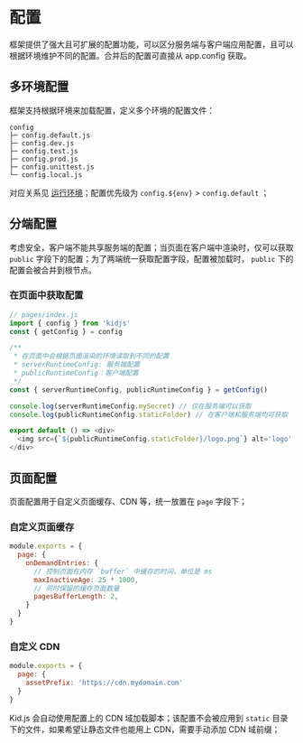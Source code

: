 # 配置

框架提供了强大且可扩展的配置功能，可以区分服务端与客户端应用配置，且可以根据环境维护不同的配置。合并后的配置可直接从 app.config 获取。

## 多环境配置

框架支持根据环境来加载配置，定义多个环境的配置文件：

```
config
├─ config.default.js
├─ config.dev.js
├─ config.test.js
├─ config.prod.js
├─ config.unittest.js
└─ config.local.js
```

对应关系见 [运行环境](framework?id=运行环境)；配置优先级为 `config.${env}` > `config.default` ；

## 分端配置

考虑安全，客户端不能共享服务端的配置；当页面在客户端中渲染时，仅可以获取 `public` 字段下的配置；为了两端统一获取配置字段，配置被加载时，  `public` 下的配置会被合并到根节点。

### 在页面中获取配置

``` js
// pages/index.js
import { config } from 'kidjs'
const { getConfig } = config

/**
 * 在页面中会根据页面渲染的环境读取到不同的配置
 * serverRuntimeConfig: 服务端配置
 * publicRuntimeConfig：客户端配置
 */
const { serverRuntimeConfig, publicRuntimeConfig } = getConfig()

console.log(serverRuntimeConfig.mySecret) // 仅在服务端可以获取
console.log(publicRuntimeConfig.staticFolder) // 在客户端和服务端均可获取

export default () => <div>
  <img src={`${publicRuntimeConfig.staticFolder}/logo.png`} alt='logo' />
</div>
```

## 页面配置

页面配置用于自定义页面缓存、CDN 等，统一放置在 `page` 字段下；

### 自定义页面缓存

``` js
module.exports = {
  page: {
    onDemandEntries: {
      // 控制页面在内存 `buffer` 中缓存的时间，单位是 ms
      maxInactiveAge: 25 * 1000,
      // 同时保留的缓存页面数量
      pagesBufferLength: 2,
    }
  }
}
```

### 自定义 CDN
``` js
module.exports = {
  page: {
    assetPrefix: 'https://cdn.mydomain.com'
  }
}
```

Kid.js 会自动使用配置上的 CDN 域加载脚本；该配置不会被应用到 `static` 目录下的文件，如果希望让静态文件也能用上 CDN，需要手动添加 CDN 域前缀；
